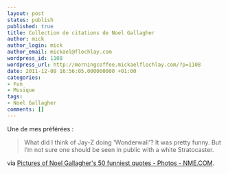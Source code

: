 ```yaml
---
layout: post
status: publish
published: true
title: Collection de citations de Noel Gallagher
author: mick
author_login: mick
author_email: mickael@flochlay.com
wordpress_id: 1108
wordpress_url: http://morningcoffee.mickaelflochlay.com/?p=1108
date: 2011-12-08 16:56:05.000000000 +01:00
categories:
- Fun
- Musique
tags:
- Noel Gallagher
comments: []
---
```

Une de mes préférées :
<blockquote>What did I think of Jay-Z doing 'Wonderwall'? It was pretty funny. But I’m not sure one should be seen in public with a white Stratocaster.</blockquote>
via <a href="http://www.nme.com/photos/noel-gallagher-s-50-funniest-quotes/161736/1/1#18">Pictures of Noel Gallagher's 50 funniest quotes - Photos - NME.COM</a>.
